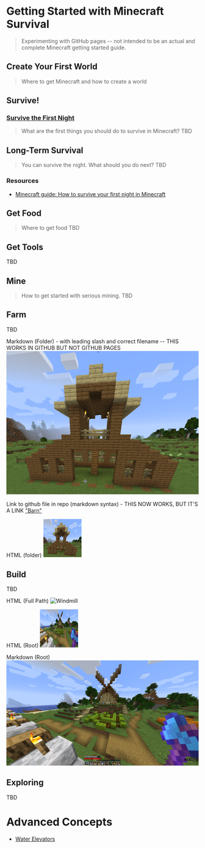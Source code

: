 # Getting Started with Minecraft Survival

> Experimenting with GitHub pages -- not intended to be an actual and complete Minecraft getting started guide.

## Create Your First World
> Where to get Minecraft and how to create a world

## Survive!
### [Survive the First Night](Tutorials/early-survival/first-night.md)
> What are the first things you should do to survive in Minecraft?
TBD

## Long-Term Survival
> You can survive the night. What should you do next? 
TBD

### Resources
* [Minecraft guide: How to survive your first night in Minecraft
](https://www.windowscentral.com/how-survive-your-first-night-minecraft)


## Get Food
> Where to get food
TBD

## Get Tools
TBD

## Mine
> How to get started with serious mining.
TBD

## Farm
TBD

Markdown (Folder) - with leading slash and correct filename -- THIS WORKS IN GITHUB BUT NOT GITHUB PAGES
![barn](/images/barn.png "Farm")


Link to github file in repo (markdown syntax) - THIS NOW WORKS, BUT IT'S A LINK
["Barn"](https://github.com/galejwnaylor/Minecraft/blob/main/images/barn.png)

HTML (folder)
<img src="/images/barn.png" alt="Barn" style="height: 100px; width:100px;"/>


## Build
TBD

<!--- CAN'T GET THE IMAGES in folders TO WORK! -->
HTML (Full Path)
<img src="/Users/galenaylor/Code/Minecraft/images/windmill.png" alt="Windmill" style="height: 100px; width:100px;"/>

HTML (Root)
<img src="windmill.png" alt="Windmill" style="height: 100px; width:100px;"/>

Markdown (Root)
![windmill](windmill.png "Windmill")




## Exploring

TBD

# Advanced Concepts

- [Water Elevators](Concepts/water-elevators.md)



